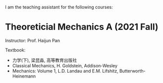 I am the teaching assistant for the following courses:

# Theoreticial Mechanics A (2021 Fall)

Instructor: Prof. Haijun Pan

Textbook:

- 力学(下), 梁昆淼, 高等教育出版社
- Classical Mechanics, H. Goldstein, Addison-Wesley
- Mechanics: Volume 1, L.D. Landau and E.M. Lifshitz, Butterworth-Heinemann


